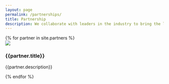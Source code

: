 ```yaml
---
layout: page
permalink: /partnerships/
title: Partnership
description: We collaborate with leaders in the industry to bring the latest technology to the world.
---
```

<section id="why">
  <div class="container">
    {% for partner in site.partners %}
    <div class="media ">
    <div class="col-lg-4 col-md-4 col-sm-12">
      <div class="media-left ">
        <a href="{{partner.link}}" target="_blank"><img src="{{ partner.img | prepend: site.baseurl | prepend: site.url }}" class="media-object"></a>
      </div>
    </div>
    <div class="col-lg-8 col-md-8 col-sm-12">
      <div class="media-body ">
        <h3 class="media-heading">{{partner.title}}</h3>
        <p>{{partner.description}}</p>
      </div>
      </div>
    </div>
    {% endfor %}
   </div>
</section>